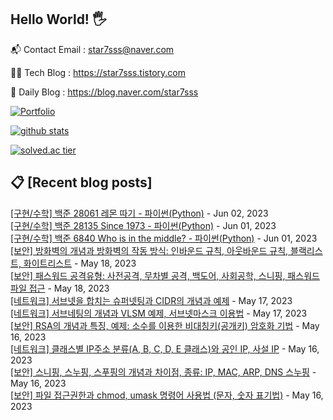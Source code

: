 ## Hello World! 🖐

📬 Contact Email : star7sss@naver.com

👨‍💻 Tech Blog : https://star7sss.tistory.com

🤪 Daily Blog : https://blog.naver.com/star7sss

[![Portfolio](https://img.shields.io/badge/Portfolio-%23000000.svg?style=for-the-badge&logo=firefox&logoColor=#FF7139)](https://fern-way-13f.notion.site/Jang-Thang-3b7b327981a2456c8ee5952eadb848b9)

[![github stats](https://github-readme-stats.vercel.app/api?username=jangThang&show_icons=true&hide_border=False)](https://star7sss.tistory.com)

[![solved.ac tier](http://mazassumnida.wtf/api/v2/generate_badge?boj=star7sss)](https://solved.ac/star7sss)

## 📋 [Recent blog posts]
[[구현/수학] 백준 28061 레몬 따기 - 파이썬(Python)](https://star7sss.tistory.com/875) - Jun 02, 2023<br>
[[구현/수학] 백준 28135 Since 1973 - 파이썬(Python)](https://star7sss.tistory.com/874) - Jun 01, 2023<br>
[[구현/수학] 백준 6840 Who is in the middle? - 파이썬(Python)](https://star7sss.tistory.com/873) - Jun 01, 2023<br>
[[보안] 방화벽의 개념과 방화벽의 작동 방식: 인바운드 규칙, 아웃바운드 규칙, 블랙리스트, 화이트리스트](https://star7sss.tistory.com/872) - May 18, 2023<br>
[[보안] 패스워드 공격유형: 사전공격, 무차별 공격, 백도어, 사회공학, 스니핑, 패스워드 파일 접근](https://star7sss.tistory.com/871) - May 18, 2023<br>
[[네트워크] 서브넷을 합치는 슈퍼넷팅과 CIDR의 개념과 예제](https://star7sss.tistory.com/870) - May 17, 2023<br>
[[네트워크] 서브네팅의 개념과 VLSM 예제, 서브넷마스크 이용법](https://star7sss.tistory.com/869) - May 17, 2023<br>
[[보안] RSA의 개념과 특징, 예제: 소수를 이용한 비대칭키(공개키) 암호화 기법](https://star7sss.tistory.com/868) - May 16, 2023<br>
[[네트워크] 클래스별 IP주소 분류(A, B, C, D, E 클래스)와 공인 IP, 사설 IP](https://star7sss.tistory.com/867) - May 16, 2023<br>
[[보안] 스니핑, 스누핑, 스푸핑의 개념과 차이점, 종류: IP, MAC, ARP, DNS 스누핑](https://star7sss.tistory.com/866) - May 16, 2023<br>
[[보안] 파일 접근권한과 chmod, umask 명령어 사용법 (문자, 숫자 표기법)](https://star7sss.tistory.com/865) - May 16, 2023<br>
